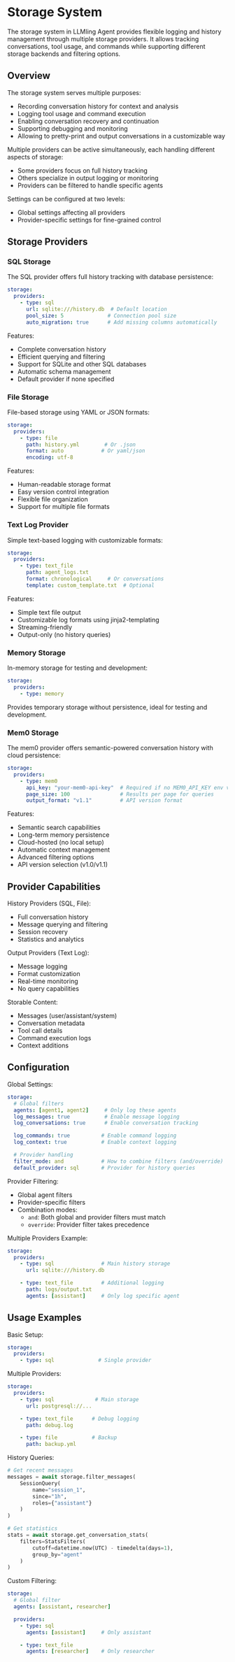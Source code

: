 # Storage System

The storage system in LLMling Agent provides flexible logging and history management through multiple storage providers. It allows tracking conversations, tool usage, and commands while supporting different storage backends and filtering options.

## Overview

The storage system serves multiple purposes:

- Recording conversation history for context and analysis
- Logging tool usage and command execution
- Enabling conversation recovery and continuation
- Supporting debugging and monitoring
- Allowing to pretty-print and output conversations in a customizable way

Multiple providers can be active simultaneously, each handling different aspects of storage:

- Some providers focus on full history tracking
- Others specialize in output logging or monitoring
- Providers can be filtered to handle specific agents

Settings can be configured at two levels:

- Global settings affecting all providers
- Provider-specific settings for fine-grained control

## Storage Providers

### SQL Storage
The SQL provider offers full history tracking with database persistence:
```yaml
storage:
  providers:
    - type: sql
      url: sqlite:///history.db  # Default location
      pool_size: 5              # Connection pool size
      auto_migration: true      # Add missing columns automatically
```
Features:

- Complete conversation history
- Efficient querying and filtering
- Support for SQLite and other SQL databases
- Automatic schema management
- Default provider if none specified

### File Storage

File-based storage using YAML or JSON formats:

```yaml
storage:
  providers:
    - type: file
      path: history.yml        # Or .json
      format: auto            # Or yaml/json
      encoding: utf-8
```
Features:

- Human-readable storage format
- Easy version control integration
- Flexible file organization
- Support for multiple file formats

### Text Log Provider

Simple text-based logging with customizable formats:

```yaml
storage:
  providers:
    - type: text_file
      path: agent_logs.txt
      format: chronological     # Or conversations
      template: custom_template.txt  # Optional
```
Features:

- Simple text file output
- Customizable log formats using jinja2-templating
- Streaming-friendly
- Output-only (no history queries)

### Memory Storage

In-memory storage for testing and development:

```yaml
storage:
  providers:
    - type: memory
```
Provides temporary storage without persistence, ideal for testing and development.


### Mem0 Storage
The mem0 provider offers semantic-powered conversation history with cloud persistence:

```yaml
storage:
  providers:
    - type: mem0
      api_key: "your-mem0-api-key"  # Required if no MEM0_API_KEY env var set
      page_size: 100                # Results per page for queries
      output_format: "v1.1"         # API version format
```
Features:

- Semantic search capabilities
- Long-term memory persistence
- Cloud-hosted (no local setup)
- Automatic context management
- Advanced filtering options
- API version selection (v1.0/v1.1)



## Provider Capabilities

History Providers (SQL, File):

- Full conversation history
- Message querying and filtering
- Session recovery
- Statistics and analytics

Output Providers (Text Log):

- Message logging
- Format customization
- Real-time monitoring
- No query capabilities

Storable Content:

- Messages (user/assistant/system)
- Conversation metadata
- Tool call details
- Command execution logs
- Context additions

## Configuration

Global Settings:
```yaml
storage:
  # Global filters
  agents: [agent1, agent2]     # Only log these agents
  log_messages: true           # Enable message logging
  log_conversations: true      # Enable conversation tracking

  log_commands: true          # Enable command logging
  log_context: true           # Enable context logging

  # Provider handling
  filter_mode: and            # How to combine filters (and/override)
  default_provider: sql       # Provider for history queries
```

Provider Filtering:

- Global agent filters
- Provider-specific filters
- Combination modes:
  - `and`: Both global and provider filters must match
  - `override`: Provider filter takes precedence

Multiple Providers Example:
```yaml
storage:
  providers:
    - type: sql               # Main history storage
      url: sqlite:///history.db

    - type: text_file         # Additional logging
      path: logs/output.txt
      agents: [assistant]     # Only log specific agent
```

## Usage Examples

Basic Setup:
```yaml
storage:
  providers:
    - type: sql              # Single provider
```

Multiple Providers:
```yaml
storage:
  providers:
    - type: sql             # Main storage
      url: postgresql://...

    - type: text_file      # Debug logging
      path: debug.log

    - type: file           # Backup
      path: backup.yml
```

History Queries:
```python
# Get recent messages
messages = await storage.filter_messages(
    SessionQuery(
        name="session_1",
        since="1h",
        roles={"assistant"}
    )
)

# Get statistics
stats = await storage.get_conversation_stats(
    filters=StatsFilters(
        cutoff=datetime.now(UTC) - timedelta(days=1),
        group_by="agent"
    )
)
```

Custom Filtering:
```yaml
storage:
  # Global filter
  agents: [assistant, researcher]

  providers:
    - type: sql
      agents: [assistant]     # Only assistant

    - type: text_file
      agents: [researcher]    # Only researcher
```
